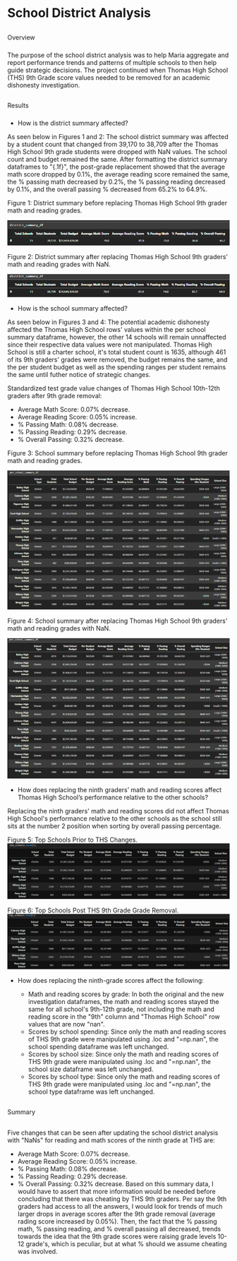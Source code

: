 # School District Analysis
##
Overview
###
The purpose of the school district analysis was to help Maria aggregate and report performance trends and patterns of multiple schools to then help guide strategic decisions. The project continued when Thomas High School (THS) 9th Grade score values needed to be removed for an academic dishonesty investigation.

##
Results
###
* How is the district summary affected?

As seen below in Figures 1 and 2: The school district summary was affected by a student count that changed from 39,170 to 38,709 after the Thomas High School 9th grade students were dropped with NaN values. The school count and budget remained the same. After formatting the district summary dataframes to "{.1f}", the post-grade replacement showed that the average math score dropped by 0.1%, the average reading score remained the same, the % passing math decreased by 0.2%, the % passing reading decreased by 0.1%, and the overall passing % decreased from 65.2% to 64.9%.

Figure 1: 
District summary before replacing Thomas High School 9th grader math and reading grades.

![image](https://github.com/derekhuggens/School_District_Analysis/blob/2e88137e338e992c3c2d6585f43a117dd338a6d2/Resources/district_summary_original.PNG)

Figure 2:
District summary after replacing Thomas High School 9th graders' math and reading grades with NaN.

![image](https://github.com/derekhuggens/School_District_Analysis/blob/2e88137e338e992c3c2d6585f43a117dd338a6d2/Resources/district_summary_replaced.PNG)

* How is the school summary affected?

As seen below in Figures 3 and 4: The potential academic dishonesty affected the Thomas High School rows' values within the per school summary dataframe, however, the other 14 schools will remain unnaffected since their respective data values were not manipulated. Thomas High School is still a charter school, it's total student count is 1635, although 461 of its 9th graders' grades were removed, the budget remains the same, and the per student budget as well as the spending ranges per student remains the same until futher notice of strategic changes. 

Standardized test grade value changes of Thomas High School 10th-12th graders after 9th grade removal:
  - Average Math Score: 0.07% decrease.
  - Average Reading Score: 0.05% increase.
  - % Passing Math: 0.08% decrease.
  - % Passing Reading: 0.29% decrease.
  - % Overall Passing: 0.32% decrease.

Figure 3: 
School summary before replacing Thomas High School 9th grader math and reading grades.

![image](https://github.com/derekhuggens/School_District_Analysis/blob/166032441b800a2c55916517800884d610bf679f/Resources/school_summary_original.PNG)

Figure 4:
School summary after replacing Thomas High School 9th graders' math and reading grades with NaN.

![image](https://github.com/derekhuggens/School_District_Analysis/blob/166032441b800a2c55916517800884d610bf679f/Resources/school_summary_replaced.PNG)

* How does replacing the ninth graders’ math and reading scores affect Thomas High School’s performance relative to the other schools?

Replacing the ninth graders' math and reading scores did not affect Thomas High School's performance relative to the other schools as the school still sits at the number 2 position when sorting by overall passing percentage.

Figure 5: Top Schools Prior to THS Changes.
![image](https://github.com/derekhuggens/School_District_Analysis/blob/96bd7b2c8de8759a307f10878a4b939c30e6f12a/Resources/top_schools-original.PNG)

Figure 6: Top Schools Post THS 9th Grade Grade Removal.
![image](https://github.com/derekhuggens/School_District_Analysis/blob/96bd7b2c8de8759a307f10878a4b939c30e6f12a/Resources/top_schools-replaced.PNG)

* How does replacing the ninth-grade scores affect the following:

  - Math and reading scores by grade: In both the original and the new investigation dataframes, the math and reading scores stayed the same for all school's 9th-12th grade, not including the math and reading score in the "9th" column and "Thomas High School" row values that are now "nan".
  - Scores by school spending: Since only the math and reading scores of THS 9th grade were manipulated using .loc and "=np.nan", the school spending dataframe was left unchanged.
  - Scores by school size: Since only the math and reading scores of THS 9th grade were manipulated using .loc and "=np.nan", the school size dataframe was left unchanged.
  - Scores by school type: Since only the math and reading scores of THS 9th grade were manipulated using .loc and "=np.nan", the school type dataframe was left unchanged.

##
Summary
##
Five changes that can be seen after updating the school district analysis with "NaNs" for reading and math scores of the ninth grade at THS are:
  - Average Math Score: 0.07% decrease.
  - Average Reading Score: 0.05% increase.
  - % Passing Math: 0.08% decrease.
  - % Passing Reading: 0.29% decrease.
  - % Overall Passing: 0.32% decrease.
 Based on this summary data, I would have to assert that more information would be needed before concluding that there was cheating by THS 9th graders. Per say the 9th graders had access to all the answers, I would look for trends of much larger drops in average scores after the 9th grade removal (average rading score increased by 0.05%). Then, the fact that the % passing math, % passing reading, and % overall passing all decreased, trends towards the idea that the 9th grade scores were raising grade levels 10-12 grade's, which is peculiar, but at what % should we assume cheating was involved.
